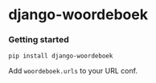 # django-woordeboek

### Getting started

```
pip install django-woordeboek
```

Add `woordeboek.urls` to your URL conf.
